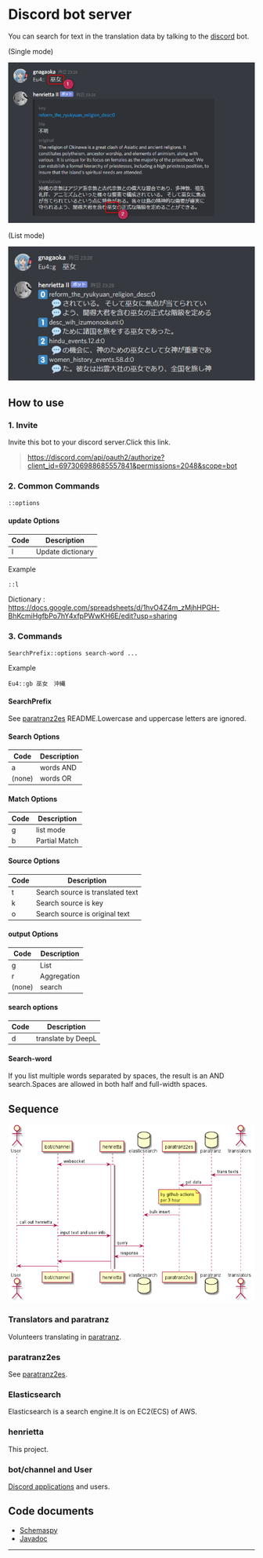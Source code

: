 # Discord bot server

You can search for text in the translation data by talking to the [discord](https://discord.com/) bot.

(Single mode)

![img2](Resource/README.img2.png)

(List mode)

![img3](Resource/README.img3.png)

## How to use

### 1. Invite

Invite this bot to your discord server.Click this link.

> https://discord.com/api/oauth2/authorize?client_id=697306988685557841&permissions=2048&scope=bot

### 2. Common Commands

```
::options
```

#### update Options

| Code | Description       |
|------|-------------------|
| l    | Update dictionary |

Example

```
::l
```

Dictionary : https://docs.google.com/spreadsheets/d/1hvO4Z4m_zMjhHPGH-BhKcmiHgfbPo7hY4xfpPWwKH6E/edit?usp=sharing

### 3. Commands

```
SearchPrefix::options search-word ...
```

Example

```
Eu4::gb 巫女　沖縄
```

#### SearchPrefix

See [paratranz2es](https://github.com/matanki-saito/paratranz2es) README.Lowercase and uppercase letters are
ignored.

#### Search Options

| Code   | Description |
|--------|-------------|
| a      | words AND   |
| (none) | words OR    |

#### Match Options

| Code | Description   |
|------|---------------|
| g    | list mode     |
| b    | Partial Match |

#### Source Options

| Code | Description                      |
|------|----------------------------------|
| t    | Search source is translated text |
| k    | Search source is key             |
| o    | Search source is original text   |

#### output Options

| Code   | Description |
|--------|-------------|
| g      | List        |
| r      | Aggregation |
| (none) | search      |

#### search options

| Code | Description        |
|------|--------------------|
| d    | translate by DeepL |

#### Search-word

If you list multiple words separated by spaces, the result is an AND search.Spaces are allowed in both half and
full-width spaces.

## Sequence

![img1](Resource/README.img1.png)

### Translators and paratranz

Volunteers translating in [paratranz](https://paratranz.cn/projects).

### paratranz2es

See [paratranz2es](https://github.com/matanki-saito/paratranz2es).

### Elasticsearch

Elasticsearch is a search engine.It is on EC2(ECS) of AWS.

### henrietta

This project.

### bot/channel and User

[Discord applications](https://discord.com/developers/applications) and users.

## Code documents

- [Schemaspy](https://matanki-saito.github.io/discordbot/schemadoc/)
- [Javadoc](https://matanki-saito.github.io/discordbot/javadoc/)

----

